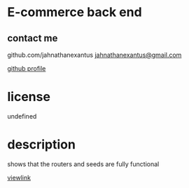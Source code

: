 # E-commerce back end
  
  ## contact me
  github.com/jahnathanexantus
  jahnathanexantus@gmail.com

  [github profile](https://www.github.com/jahnathanexantus)

  # license
 undefined


  # description
  shows that the routers and seeds are fully functional 

[viewlink](https://drive.google.com/file/d/14-e9SOd_siQvnL7kc1wSfbvO0bDVC5Sm/view)